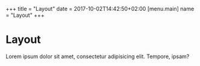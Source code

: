 +++
title = "Layout"
date = 2017-10-02T14:42:50+02:00
[menu.main]
name = "Layout"
+++

# Layout

Lorem ipsum dolor sit amet, consectetur adipisicing elit. Tempore, ipsam?

